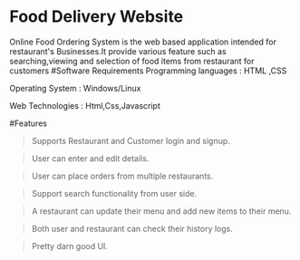 # Food Delivery Website
Online Food Ordering System is the web based application intended for restaurant's Businesses.It provide various feature such as searching,viewing and selection of food items from restaurant for customers
#Software Requirements
Programming languages : HTML ,CSS

Operating System : Windows/Linux

Web Technologies : Html,Css,Javascript

#Features 

>Supports Restaurant and Customer login and signup.

>User can enter and edit details.

>User can place orders from multiple restaurants.

>Support search functionality from user side.

>A restaurant can update their menu and add new items to their menu.

>Both user and restaurant can check their history logs.

>Pretty darn good UI.
